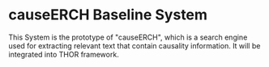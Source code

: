 # causeERCH Baseline System
This System is the prototype of "causeERCH", which is a search engine used for extracting relevant text that contain causality information. It will be integrated into THOR framework.
